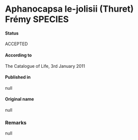 # Aphanocapsa le-jolisii (Thuret) Frémy SPECIES

#### Status
ACCEPTED

#### According to
The Catalogue of Life, 3rd January 2011

#### Published in
null

#### Original name
null

### Remarks
null